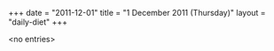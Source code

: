 +++
date = "2011-12-01"
title = "1 December 2011 (Thursday)"
layout = "daily-diet"
+++

<p>&lt;no entries&gt;</p>